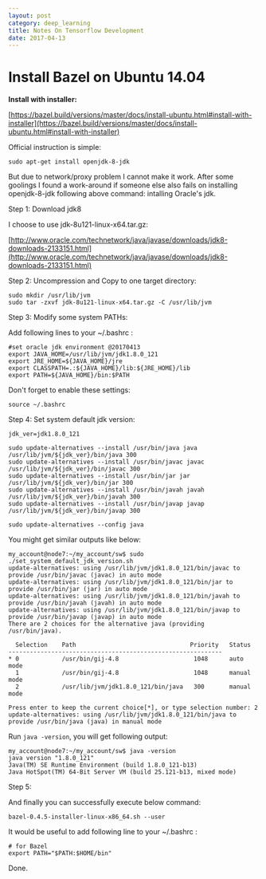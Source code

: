```yaml
---
layout: post
category: deep_learning
title: Notes On Tensorflow Development
date: 2017-04-13
---
```


# Install Bazel on Ubuntu 14.04

**Install with installer:**

[https://bazel.build/versions/master/docs/install-ubuntu.html#install-with-installer](https://bazel.build/versions/master/docs/install-ubuntu.html#install-with-installer)

Official instruction is simple:

```
sudo apt-get install openjdk-8-jdk
```

But due to network/proxy problem I cannot make it work. 
After some goolings I found a work-around if someone else also fails on installing openjdk-8-jdk following above command: intalling Oracle's jdk.

Step 1: Download jdk8

I choose to use jdk-8u121-linux-x64.tar.gz:

[http://www.oracle.com/technetwork/java/javase/downloads/jdk8-downloads-2133151.html](http://www.oracle.com/technetwork/java/javase/downloads/jdk8-downloads-2133151.html)

Step 2: Uncompression and Copy to one target directory:

```
sudo mkdir /usr/lib/jvm
sudo tar -zxvf jdk-8u121-linux-x64.tar.gz -C /usr/lib/jvm
```

Step 3: Modify some system PATHs:

Add following lines to your ~/.bashrc :

```
#set oracle jdk environment @20170413
export JAVA_HOME=/usr/lib/jvm/jdk1.8.0_121
export JRE_HOME=${JAVA_HOME}/jre
export CLASSPATH=.:${JAVA_HOME}/lib:${JRE_HOME}/lib
export PATH=${JAVA_HOME}/bin:$PATH
```

Don't forget to enable these settings:

```
source ~/.bashrc
```

Step 4: Set system default jdk version:

```
jdk_ver=jdk1.8.0_121

sudo update-alternatives --install /usr/bin/java java /usr/lib/jvm/${jdk_ver}/bin/java 300
sudo update-alternatives --install /usr/bin/javac javac /usr/lib/jvm/${jdk_ver}/bin/javac 300
sudo update-alternatives --install /usr/bin/jar jar /usr/lib/jvm/${jdk_ver}/bin/jar 300
sudo update-alternatives --install /usr/bin/javah javah /usr/lib/jvm/${jdk_ver}/bin/javah 300
sudo update-alternatives --install /usr/bin/javap javap /usr/lib/jvm/${jdk_ver}/bin/javap 300

sudo update-alternatives --config java
```

You might get similar outputs like below:

```
my_account@node7:~/my_account/sw$ sudo ./set_system_default_jdk_version.sh
update-alternatives: using /usr/lib/jvm/jdk1.8.0_121/bin/javac to provide /usr/bin/javac (javac) in auto mode
update-alternatives: using /usr/lib/jvm/jdk1.8.0_121/bin/jar to provide /usr/bin/jar (jar) in auto mode
update-alternatives: using /usr/lib/jvm/jdk1.8.0_121/bin/javah to provide /usr/bin/javah (javah) in auto mode
update-alternatives: using /usr/lib/jvm/jdk1.8.0_121/bin/javap to provide /usr/bin/javap (javap) in auto mode
There are 2 choices for the alternative java (providing /usr/bin/java).

  Selection    Path                                Priority   Status
------------------------------------------------------------
* 0            /usr/bin/gij-4.8                     1048      auto mode
  1            /usr/bin/gij-4.8                     1048      manual mode
  2            /usr/lib/jvm/jdk1.8.0_121/bin/java   300       manual mode

Press enter to keep the current choice[*], or type selection number: 2
update-alternatives: using /usr/lib/jvm/jdk1.8.0_121/bin/java to provide /usr/bin/java (java) in manual mode
```

Run `java -version`, you will get following output:

```
my_account@node7:~/my_account/sw$ java -version
java version "1.8.0_121"
Java(TM) SE Runtime Environment (build 1.8.0_121-b13)
Java HotSpot(TM) 64-Bit Server VM (build 25.121-b13, mixed mode)
```

Step 5:

And finally you can successfully execute below command:

```
bazel-0.4.5-installer-linux-x86_64.sh --user
```

It would be useful to add following line to your ~/.bashrc :
```
# for Bazel
export PATH="$PATH:$HOME/bin"
```

Done.
